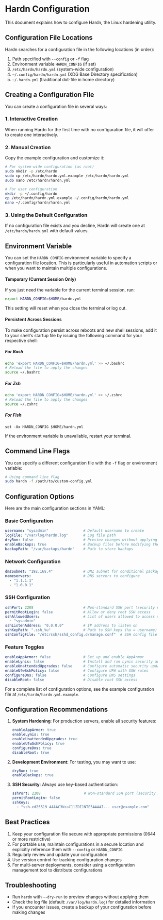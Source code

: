 # Hardn Configuration

This document explains how to configure Hardn, the Linux hardening utility.

## Configuration File Locations

Hardn searches for a configuration file in the following locations (in order):

1. Path specified with `--config` or `-f` flag
2. Environment variable `HARDN_CONFIG` (if set)
3. `/etc/hardn/hardn.yml` (system-wide configuration)
4. `~/.config/hardn/hardn.yml` (XDG Base Directory specification)
5. `~/.hardn.yml` (traditional dot-file in home directory)


## Creating a Configuration File

You can create a configuration file in several ways:

### 1. Interactive Creation

When running Hardn for the first time with no configuration file, it will offer to create one interactively.

### 2. Manual Creation

Copy the example configuration and customize it:

```bash
# For system-wide configuration (as root)
sudo mkdir -p /etc/hardn
sudo cp /etc/hardn/hardn.yml.example /etc/hardn/hardn.yml
sudo nano /etc/hardn/hardn.yml

# For user configuration
mkdir -p ~/.config/hardn
cp /etc/hardn/hardn.yml.example ~/.config/hardn/hardn.yml
nano ~/.config/hardn/hardn.yml
```

### 3. Using the Default Configuration

If no configuration file exists and you decline, Hardn will create one at `/etc/hardn/hardn.yml` with default values.
<!-- show/link default values -->

## Environment Variable

You can set the `HARDN_CONFIG` environment variable to specify a configuration file location. This is particularly useful in automation scripts or when you want to maintain multiple configurations.

#### **Temporary (Current Session Only)**
If you just need the variable for the current terminal session, run:

```bash
export HARDN_CONFIG=$HOME/hardn.yml
```

This setting will reset when you close the terminal or log out.

#### **Persistent Across Sessions**
To make configuration persist across reboots and new shell sessions, add it to your shell's startup file by issuing the following command for your respective shell:

##### **For Bash**

```bash
echo 'export HARDN_CONFIG=$HOME/hardn.yml' >> ~/.bashrc
# Reload the file to apply the changes
source ~/.bashrc 
```
##### **For Zsh**

```bash
echo 'export HARDN_CONFIG=$HOME/hardn.yml' >> ~/.zshrc
# Reload the file to apply the changes
source ~/.zshrc
```

##### **For Fish**

```fish
set -Ux HARDN_CONFIG $HOME/hardn.yml
```

If the environment variable is unavailable, restart your terminal.

## Command Line Flags

You can specify a different configuration file with the `-f` flag or environment variable:

```bash
# Using command line flag
sudo hardn -f /path/to/custom-config.yml
```

## Configuration Options

Here are the main configuration sections in YAML:

### Basic Configuration

```yaml
username: "sysadmin"                # Default username to create
logFile: "/var/log/hardn.log"       # Log file path
dryRun: false                       # Preview changes without applying them
enableBackups: true                 # Backup files before modifying them
backupPath: "/var/backups/hardn"    # Path to store backups
```

### Network Configuration

```yaml
dmzSubnet: "192.168.4"              # DMZ subnet for conditional package installation
nameservers:                        # DNS servers to configure
  - "1.1.1.1"
  - "1.0.0.1"
```

### SSH Configuration

```yaml
sshPort: 2208                       # Non-standard SSH port (security measure; Default: 22)
permitRootLogin: false              # Allow or deny root SSH access
sshAllowedUsers:                    # List of users allowed to access via SSH
  - "sysadmin"
sshListenAddress: "0.0.0.0"         # IP address to listen on
sshKeyPath: ".ssh_%u"               # Path to SSH keys (%u = username)
sshConfigFile: "/etc/ssh/sshd_config.d/manage.conf"  # SSH config file location
```

### Feature Toggles

```yaml
enableAppArmor: false               # Set up and enable AppArmor
enableLynis: false                  # Install and run Lynis security audit
enableUnattendedUpgrades: false     # Configure automatic security updates
enableUfwSshPolicy: false           # Configure UFW with SSH rules
configureDns: false                 # Configure DNS settings
disableRoot: false                  # Disable root SSH access
```

For a complete list of configuration options, see the example configuration file at `/etc/hardn/hardn.yml.example`.

## Configuration Recommendations
<!-- 
create configuration definition table with each measure linking to best practices resource (e.g., 
https://linux-audit.com/ssh/audit-and-harden-your-ssh-configuration/#do-not-use-best-practices)
 -->

1. **System Hardening**: For production servers, enable all security features:
   ```yaml
   enableAppArmor: true
   enableLynis: true
   enableUnattendedUpgrades: true
   enableUfwSshPolicy: true
   configureDns: true
   disableRoot: true
   ```

2. **Development Environment**: For testing, you may want to use:
   ```yaml
   dryRun: true
   enableBackups: true
   ```

3. **SSH Security**: Always use key-based authentication:
   ```yaml
   sshPort: 2208                    # Non-standard SSH port (security measure; Default: 22)
   permitRootLogin: false
   sshKeys:
     - "ssh-ed25519 AAAAC3NzaC1lZDI1NTE5AAAAI... user@example.com"
   ```
<!-- provide guide on creating and using SSH keys -->

## Best Practices

1. Keep your configuration file secure with appropriate permissions (0644 or more restrictive)
2. For portable use, maintain configurations in a secure location and explicitly reference them with `--config` or `HARDN_CONFIG`
3. Regularly review and update your configuration
4. Use version control for tracking configuration changes
5. For multi-server deployments, consider using a configuration management tool to distribute configurations

## Troubleshooting

- Run `hardn` with `--dry-run` to preview changes without applying them
- Check the log file (default: `/var/log/hardn.log`) for detailed information
- If you encounter issues, create a backup of your configuration before making changes